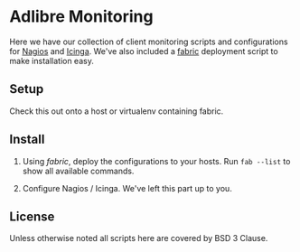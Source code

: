 # Adlibre Monitoring

Here we have our collection of client monitoring scripts and configurations for [Nagios](http://www.nagios.org) and [Icinga](http://www.icinga.org/).
We've also included a [fabric](http://fabfile.org) deployment script to make installation easy.

## Setup

Check this out onto a host or virtualenv containing fabric.

## Install

1. Using _fabric_, deploy the configurations to your hosts. Run ``fab --list`` to show all available commands.

2. Configure Nagios / Icinga. We've left this part up to you.

## License

Unless otherwise noted all scripts here are covered by BSD 3 Clause.
